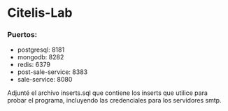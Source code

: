 # Citelis-Lab

### Puertos:
- postgresql: 8181
- mongodb: 8282
- redis: 6379
- post-sale-service: 8383
- sale-service: 8080


Adjunté el archivo inserts.sql que contiene los inserts que utilice para probar el programa, incluyendo las credenciales para los servidores smtp.